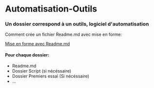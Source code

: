 # Automatisation-Outils

### Un dossier correspond à un outils, logiciel d'automatisation

Comment crée un fichier Readme.md avec mise en forme: 

[Mise en forme avec Readme.md](https://www.ionos.fr/digitalguide/sites-internet/developpement-web/fichier-readme/)


#### Pour chaque dossier:
* Readme.md
* Dossier Script (si nécéssaire)
* Dossier Premiers essai (Si nécéssaire)
* ...

